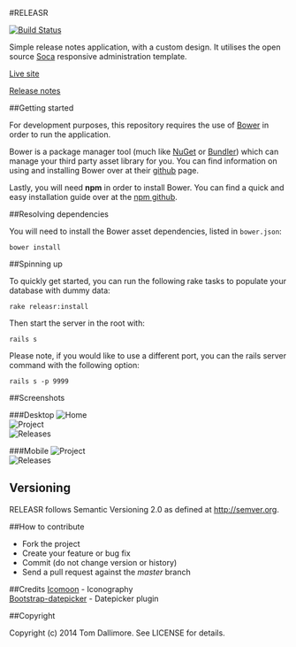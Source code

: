 #RELEASR

[![Build Status](https://travis-ci.org/Jellyfishboy/releasr.svg?branch=master)](https://travis-ci.org/Jellyfishboy/releasr)

Simple release notes application, with a custom design. It utilises the open source [Soca](https://github.com/Jellyfishboy/soca) responsive administration template.

[Live site](http://release.tomdallimore.com)

[Release notes](http://release.tomdallimore.com/projects/releasr)

##Getting started

For development purposes, this repository requires the use of [Bower](http://bower.io/) in order to run the application.

Bower is a package manager tool (much like [NuGet](http://www.nuget.org/) or [Bundler](http://bundler.io/)) which can manage your third party asset library for you. You can find information on using and installing Bower over at their [github](https://github.com/bower/bower) page.

Lastly, you will need **npm** in order to install Bower. You can find a quick and easy installation guide over at the [npm github](https://github.com/npm/npm).

##Resolving dependencies

You will need to install the Bower asset dependencies, listed in `bower.json`:

    bower install
    

##Spinning up

To quickly get started, you can run the following rake tasks to populate your database with dummy data:

    rake releasr:install
  
Then start the server in the root with:

    rails s
    
Please note, if you would like to use a different port, you can the rails server command with the following option:

    rails s -p 9999


##Screenshots

###Desktop
![Home](http://tomdallimore.com/wp-content/uploads/2014/06/releasr-1.png "Home")  
![Project](http://tomdallimore.com/wp-content/uploads/2014/06/releasr-2.png "Project")  
![Releases](http://tomdallimore.com/wp-content/uploads/2014/06/releasr-3.png "Releases")  

###Mobile
![Project](http://tomdallimore.com/wp-content/uploads/2014/06/releasr-4.png "Project")  
![Releases](http://tomdallimore.com/wp-content/uploads/2014/06/releasr-5.png "Releases") 

## Versioning

RELEASR follows Semantic Versioning 2.0 as defined at
<http://semver.org>.


##How to contribute

* Fork the project
* Create your feature or bug fix
* Commit (do not change version or history)
* Send a pull request against the *master* branch

##Credits
[Icomoon](http://icomoon.io/) - Iconography   
[Bootstrap-datepicker](http://www.eyecon.ro/bootstrap-datepicker/) - Datepicker plugin

##Copyright

Copyright (c) 2014 Tom Dallimore. See LICENSE for details.

